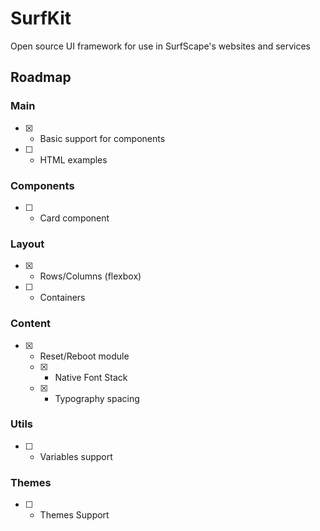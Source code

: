 # SurfKit
Open source UI framework for use in SurfScape's websites and services

## Roadmap

### Main
- [x] - Basic support for components
- [ ] - HTML examples

### Components
- [ ] - Card component

### Layout
- [x] - Rows/Columns (flexbox)
- [ ] - Containers

### Content
- [x] - Reset/Reboot module
  - [x] - Native Font Stack
  - [x] - Typography spacing
     
### Utils
- [ ] - Variables support

### Themes
- [ ] - Themes Support

